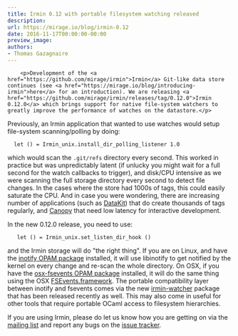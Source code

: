 ```yaml
---
title: Irmin 0.12 with portable filesystem watching released
description:
url: https://mirage.io/blog/irmin-0.12
date: 2016-11-17T00:00:00-00:00
preview_image:
authors:
- Thomas Gazagnaire
---
```



        <p>Development of the <a href="https://github.com/mirage/irmin">Irmin</a> Git-like data store continues (see <a href="https://mirage.io/blog/introducing-irmin">here</a> for an introduction). We are releasing <a href="https://github.com/mirage/irmin/releases/tag/0.12.0">Irmin 0.12.0</a> which brings support for native file-system watchers to greatly improve the performance of watches on the datastore.</p>
<p>Previously, an Irmin application that wanted to use watches would setup file-system scanning/polling by doing:</p>
<pre><code class="language-ocaml">  let () = Irmin_unix.install_dir_polling_listener 1.0
</code></pre>
<p>which would scan the <code>.git/refs</code> directory every second. This worked in practice but was unpredictably latent (if unlucky you might wait for a full second for the watch callbacks to trigger), and disk/CPU intensive as we were scanning the full storage directory every second to detect file changes.  In the cases where the store had 1000s of tags, this could easily saturate the CPU. And in case you were wondering, there are increasing number of applications (such as <a href="https://github.com/docker/datakit">DataKit</a>) that do create thousands of tags regularly, and <a href="https://github.com/engil/Canopy">Canopy</a> that need low latency for interactive development.</p>
<p>In the new 0.12.0 release, you need to use:</p>
<pre><code class="language-ocaml">   let () = Irmin_unix.set_listen_dir_hook ()
</code></pre>
<p>and the Irmin storage will do &quot;the right thing&quot;. If you are on Linux, and have the <a href="https://opam.ocaml.org/packages/inotify/">inotify OPAM package</a> installed, it will use libinotify to get notified by the kernel on every change and re-scan the whole directory. On OSX, if you have the <a href="https://opam.ocaml.org/packages/osx-fsevents/">osx-fsevents OPAM package</a> installed, it will do the same thing using the OSX <a href="https://en.wikipedia.org/wiki/FSEvents">FSEvents.framework</a>. The portable compatibility layer between inotify and fsevents comes via the new <a href="https://github.com/samoht/irmin-watcher/releases/tag/0.2.0">irmin-watcher</a> package that has been released recently as well.  This may also come in useful for other tools that require portable OCaml access to filesystem hierarchies.</p>
<p>If you are using Irmin, please do let us know how you are getting on via the
<a href="https://lists.xenproject.org/cgi-bin/mailman/listinfo/mirageos-devel">mailing list</a>
and report any bugs on the <a href="https://github.com/mirage/irmin/issues">issue tracker</a>.</p>

      
